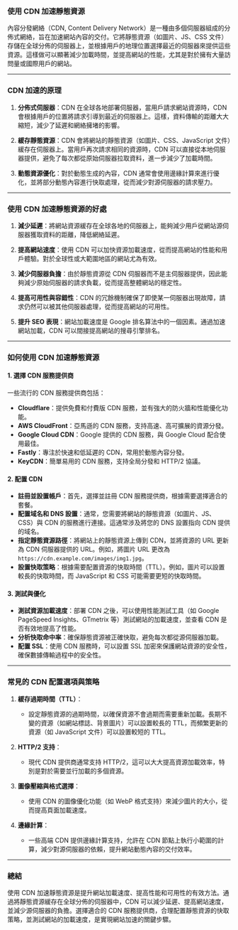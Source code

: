 ### **使用 CDN 加速靜態資源**

內容分發網絡（CDN, Content Delivery Network）是一種由多個伺服器組成的分佈式網絡，旨在加速網站內容的交付。它將靜態資源（如圖片、JS、CSS 文件）存儲在全球分佈的伺服器上，並根據用戶的地理位置選擇最近的伺服器來提供這些資源。這樣做可以顯著減少加載時間，並提高網站的性能，尤其是對於擁有大量訪問量或國際用戶的網站。

---

### **CDN 加速的原理**

1. **分佈式伺服器**：CDN 在全球各地部署伺服器，當用戶請求網站資源時，CDN 會根據用戶的位置將請求引導到最近的伺服器上。這樣，資料傳輸的距離大大縮短，減少了延遲和網絡擁堵的影響。
   
2. **緩存靜態資源**：CDN 會將網站的靜態資源（如圖片、CSS、JavaScript 文件）緩存在伺服器上。當用戶再次請求相同的資源時，CDN 可以直接從本地伺服器提供，避免了每次都從原始伺服器拉取資料，進一步減少了加載時間。

3. **動態資源優化**：對於動態生成的內容，CDN 通常會使用邊緣計算來進行優化，並將部分動態內容進行快取處理，從而減少對源伺服器的請求壓力。

---

### **使用 CDN 加速靜態資源的好處**

1. **減少延遲**：將網站資源緩存在全球各地的伺服器上，能夠減少用戶從網站源伺服器獲取資料的距離，降低網絡延遲。

2. **提高網站速度**：使用 CDN 可以加快資源加載速度，從而提高網站的性能和用戶體驗。對於全球性或大範圍地區的網站尤為有效。

3. **減少伺服器負擔**：由於靜態資源從 CDN 伺服器而不是主伺服器提供，因此能夠減少原始伺服器的請求負載，從而提高整體網站的穩定性。

4. **提高可用性與容錯性**：CDN 的冗餘機制確保了即使某一伺服器出現故障，請求仍然可以被其他伺服器處理，從而提高網站的可用性。

5. **提升 SEO 表現**：網站加載速度是 Google 排名算法中的一個因素。通過加速網站加載，CDN 可以間接提高網站的搜尋引擎排名。

---

### **如何使用 CDN 加速靜態資源**

#### **1. 選擇 CDN 服務提供商**

一些流行的 CDN 服務提供商包括：
- **Cloudflare**：提供免費和付費版 CDN 服務，並有強大的防火牆和性能優化功能。
- **AWS CloudFront**：亞馬遜的 CDN 服務，支持高速、高可擴展的資源分發。
- **Google Cloud CDN**：Google 提供的 CDN 服務，與 Google Cloud 配合使用最佳。
- **Fastly**：專注於快速和低延遲的 CDN，常用於動態內容分發。
- **KeyCDN**：簡單易用的 CDN 服務，支持全局分發和 HTTP/2 協議。

#### **2. 配置 CDN**

- **註冊並設置帳戶**：首先，選擇並註冊 CDN 服務提供商，根據需要選擇適合的套餐。
- **配置域名和 DNS 設置**：通常，您需要將網站的靜態資源（如圖片、JS、CSS）與 CDN 的服務進行連接。這通常涉及將您的 DNS 設置指向 CDN 提供的域名。
- **指定靜態資源路徑**：將網站上的靜態資源上傳到 CDN，並將資源的 URL 更新為 CDN 伺服器提供的 URL。例如，將圖片 URL 更改為 `https://cdn.example.com/images/img1.jpg`。
- **設置快取策略**：根據需要配置資源的快取時間（TTL）。例如，圖片可以設置較長的快取時間，而 JavaScript 和 CSS 可能需要更短的快取時間。

#### **3. 測試與優化**

- **測試資源加載速度**：部署 CDN 之後，可以使用性能測試工具（如 Google PageSpeed Insights、GTmetrix 等）測試網站的加載速度，並查看 CDN 是否有效地提高了性能。
- **分析快取命中率**：確保靜態資源被正確快取，避免每次都從源伺服器加載。
- **配置 SSL**：使用 CDN 服務時，可以設置 SSL 加密來保護網站資源的安全性，確保數據傳輸過程中的安全性。

---

### **常見的 CDN 配置選項與策略**

1. **緩存過期時間（TTL）**：
   - 設定靜態資源的過期時間，以確保資源不會過期而需要重新加載。長期不變的資源（如網站標誌、背景圖片）可以設置較長的 TTL，而頻繁更新的資源（如 JavaScript 文件）可以設置較短的 TTL。

2. **HTTP/2 支持**：
   - 現代 CDN 提供商通常支持 HTTP/2，這可以大大提高資源加載效率，特別是對於需要並行加載的多個資源。

3. **圖像壓縮與格式選擇**：
   - 使用 CDN 的圖像優化功能（如 WebP 格式支持）來減少圖片的大小，從而提高頁面加載速度。

4. **邊緣計算**：
   - 一些高端 CDN 提供邊緣計算支持，允許在 CDN 節點上執行小範圍的計算，減少對源伺服器的依賴，提升網站動態內容的交付效率。

---

### **總結**

使用 CDN 加速靜態資源是提升網站加載速度、提高性能和可用性的有效方法。通過將靜態資源緩存在全球分佈的伺服器中，CDN 可以減少延遲、提高網站速度，並減少源伺服器的負擔。選擇適合的 CDN 服務提供商，合理配置靜態資源的快取策略，並測試網站的加載速度，是實現網站加速的關鍵步驟。
